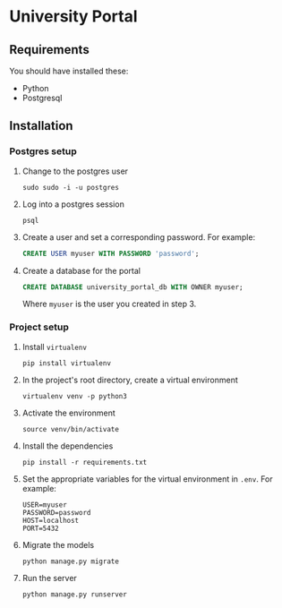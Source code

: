 # University Portal

## Requirements
You should have installed these:
- Python
- Postgresql

## Installation
### Postgres setup
1. Change to the postgres user
    ```shell
    sudo sudo -i -u postgres
    ```
2. Log into a postgres session
    ```shell
    psql
    ```
3. Create a user and set a corresponding password. For example:
    ```sql
    CREATE USER myuser WITH PASSWORD 'password';
    ```
4. Create a database for the portal
    ```sql
    CREATE DATABASE university_portal_db WITH OWNER myuser;
    ```
    Where `myuser` is the user you created in step 3.

### Project setup
1. Install `virtualenv`
    ```shell
    pip install virtualenv
    ```
2. In the project's root directory, create a virtual environment
    ```shell
    virtualenv venv -p python3
    ```
3. Activate the environment
    ```shell
    source venv/bin/activate
    ```
4. Install the dependencies
    ```shell
    pip install -r requirements.txt
    ```
5. Set the appropriate variables for the virtual environment in `.env`. For example:
    ```shell
    USER=myuser
    PASSWORD=password
    HOST=localhost
    PORT=5432
    ```
6. Migrate the models
    ```shell
    python manage.py migrate
    ```
7. Run the server
    ```shell
    python manage.py runserver
    ```
